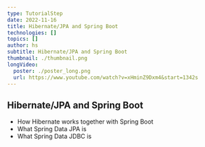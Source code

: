 ```yaml
---
type: TutorialStep
date: 2022-11-16
title: Hibernate/JPA and Spring Boot
technologies: []
topics: []
author: hs
subtitle: Hibernate/JPA and Spring Boot
thumbnail: ./thumbnail.png
longVideo:
  poster: ./poster_long.png
  url: https://www.youtube.com/watch?v=xHminZ9Dxm4&start=1342s
---
```


## Hibernate/JPA and Spring Boot

* How Hibernate works together with Spring Boot
* What Spring Data JPA is
* What Spring Data JDBC is